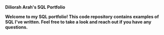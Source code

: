 **Diliorah Arah's SQL Portfolio**

**Welcome to my SQL portfolio! This code repository contains examples of SQL I've written. Feel free to take a look and reach out if you have any questions.**
